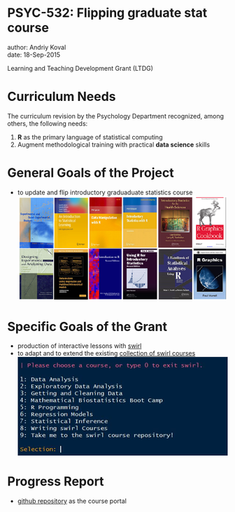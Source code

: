 PSYC-532: Flipping graduate stat course
========================================================
author: Andriy Koval  
date: 18-Sep-2015

Learning and Teaching Development Grant (LTDG) 



Curriculum Needs
========================================================
The curriculum revision by the Psychology Department recognized, among others, the following needs:

1.	**R** as the primary language of statistical computing 
2.	Augment methodological training with practical **data science** skills


General Goals of the Project
========================================================
- to update and flip introductory graduaduate statistics course
![span](images/span.png)



Specific Goals of the Grant
========================================================
- production of interactive lessons with [swirl](https://github.com/andkov/psy532/blob/master/materials/swirl/quickstart.md)
- to adapt and to extend the existing [collection of swirl courses](../materials/swirl/course_notes.md)
![swirlselection](images/swirlselection.jpg)


Progress Report
========================================================
- [github repository](https://github.com/andkov/psy532/blob/master/README.md) as the course portal

